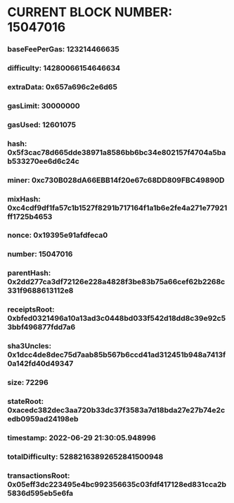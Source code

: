 # CURRENT BLOCK NUMBER: 15047016

### baseFeePerGas: 123214466635
### difficulty: 14280066154646634
### extraData: 0x657a696c2e6d65
### gasLimit: 30000000
### gasUsed: 12601075
### hash: 0x5f3cac78d665dde38971a8586bb6bc34e802157f4704a5bab533270ee6d6c24c
### miner: 0xc730B028dA66EBB14f20e67c68DD809FBC49890D
### mixHash: 0xc4cdf9df1fa57c1b1527f8291b717164f1a1b6e2fe4a271e77921ff1725b4653
### nonce: 0x19395e91afdfeca0
### number: 15047016
### parentHash: 0x2dd277ca3df72126e228a4828f3be83b75a66cef62b2268c331f9688613112e8
### receiptsRoot: 0xbfed0321496a10a13ad3c0448bd033f542d18dd8c39e92c53bbf496877fdd7a6
### sha3Uncles: 0x1dcc4de8dec75d7aab85b567b6ccd41ad312451b948a7413f0a142fd40d49347
### size: 72296
### stateRoot: 0xacedc382dec3aa720b33dc37f3583a7d18bda27e27b74e2cedb0959ad24198eb
### timestamp: 2022-06-29 21:30:05.948996
### totalDifficulty: 52882163892652841500948
### transactionsRoot: 0x05eff3dc223495e4bc992356635c03fdf417128ed831cca2b5836d595eb5e6fa
